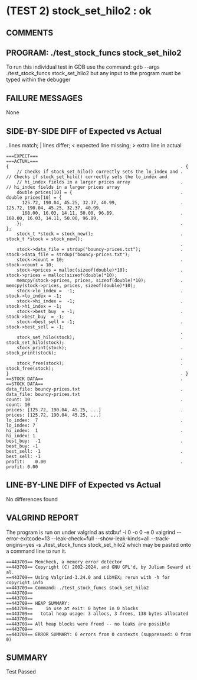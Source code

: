 (TEST 2) stock_set_hilo2 : ok
=============================

COMMENTS
--------


PROGRAM: ./test_stock_funcs stock_set_hilo2
-------------------------------------------
To run this individual test in GDB use the command:
  gdb --args ./test_stock_funcs stock_set_hilo2
but any input to the program must be typed within the debugger

FAILURE MESSAGES
----------------
None

SIDE-BY-SIDE DIFF of Expected vs Actual
---------------------------------------
. lines match; | lines differ; < expected line missing; > extra line in actual

```sdiff
===EXPECT===                                                        ===ACTUAL===
{                                                                 . {
    // Checks if stock_set_hilo() correctly sets the lo_index and .     // Checks if stock_set_hilo() correctly sets the lo_index and
    // hi_index fields in a larger prices array                   .     // hi_index fields in a larger prices array
    double prices[10] = {                                         .     double prices[10] = {
      125.72, 190.04, 45.25, 32.37, 40.99,                        .       125.72, 190.04, 45.25, 32.37, 40.99, 
      168.00, 16.03, 14.11, 50.00, 96.89,                         .       168.00, 16.03, 14.11, 50.00, 96.89,
    };                                                            .     };
    stock_t *stock = stock_new();                                 .     stock_t *stock = stock_new();
                                                                  . 
    stock->data_file = strdup("bouncy-prices.txt");               .     stock->data_file = strdup("bouncy-prices.txt");
    stock->count = 10;                                            .     stock->count = 10;
    stock->prices = malloc(sizeof(double)*10);                    .     stock->prices = malloc(sizeof(double)*10);
    memcpy(stock->prices, prices, sizeof(double)*10);             .     memcpy(stock->prices, prices, sizeof(double)*10);
    stock->lo_index =  -1;                                        .     stock->lo_index = -1;
    stock->hi_index =  -1;                                        .     stock->hi_index = -1;
    stock->best_buy  = -1;                                        .     stock->best_buy  = -1;
    stock->best_sell = -1;                                        .     stock->best_sell = -1;
                                                                  . 
    stock_set_hilo(stock);                                        .     stock_set_hilo(stock);
    stock_print(stock);                                           .     stock_print(stock);
                                                                  . 
    stock_free(stock);                                            .     stock_free(stock);
}                                                                 . }
==STOCK DATA==                                                    . ==STOCK DATA==
data_file: bouncy-prices.txt                                      . data_file: bouncy-prices.txt
count: 10                                                         . count: 10
prices: [125.72, 190.04, 45.25, ...]                              . prices: [125.72, 190.04, 45.25, ...]
lo_index:  7                                                      . lo_index: 7
hi_index:  1                                                      . hi_index: 1
best_buy:  -1                                                     . best_buy: -1
best_sell: -1                                                     . best_sell: -1
profit:    0.00                                                   . profit: 0.00

```

LINE-BY-LINE DIFF of Expected vs Actual
---------------------------------------
No differences found

VALGRIND REPORT
---------------
The program is run on under valgrind as
  stdbuf -i 0 -o 0 -e 0 valgrind --error-exitcode=13 --leak-check=full --show-leak-kinds=all --track-origins=yes -s ./test_stock_funcs stock_set_hilo2
which may be pasted onto a command line to run it.

```
==443709== Memcheck, a memory error detector
==443709== Copyright (C) 2002-2024, and GNU GPL'd, by Julian Seward et al.
==443709== Using Valgrind-3.24.0 and LibVEX; rerun with -h for copyright info
==443709== Command: ./test_stock_funcs stock_set_hilo2
==443709== 
==443709== 
==443709== HEAP SUMMARY:
==443709==     in use at exit: 0 bytes in 0 blocks
==443709==   total heap usage: 3 allocs, 3 frees, 138 bytes allocated
==443709== 
==443709== All heap blocks were freed -- no leaks are possible
==443709== 
==443709== ERROR SUMMARY: 0 errors from 0 contexts (suppressed: 0 from 0)
```

SUMMARY
-------
Test Passed
